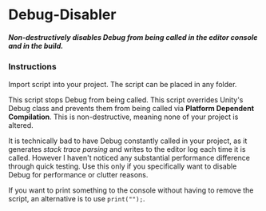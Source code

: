 # Debug-Disabler

##### Non-destructively disables Debug from being called in the editor console and in the build.

### Instructions

Import script into your project. The script can be placed in any folder.

This script stops Debug from being called. This script overrides Unity's Debug class and prevents them from being called via __Platform Dependent Compilation__. This is non-destructive, meaning none of your project is altered.

It is technically bad to have Debug constantly called in your project, as it generates _stack trace parsing_ and writes to the editor log each time it is called. However I haven't noticed any substantial performance difference through quick testing. Use this only if you specifically want to disable Debug for performance or clutter reasons.

If you want to print something to the console without having to remove the script, an alternative is to use `print("");`.
